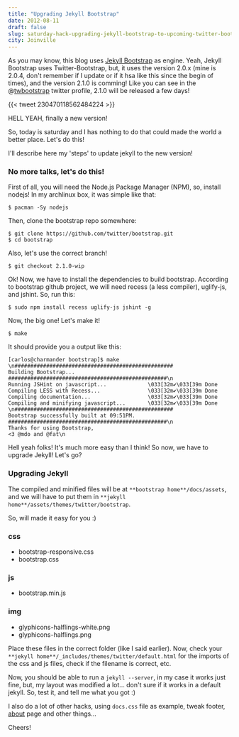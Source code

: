 ```yaml
---
title: "Upgrading Jekyll Bootstrap"
date: 2012-08-11
draft: false
slug: saturday-hack-upgrading-jekyll-bootstrap-to-upcoming-twitter-bootstrap-210
city: Joinville
---
```


As you may know, this blog uses [Jekyll Bootstrap](http://jekyllbootstrap.com/) as engine. Yeah, Jekyll Bootstrap uses Twitter-Bootstrap, but, it uses the version 2.0.x (mine is 2.0.4, don't remember if I update or if it hsa like this since the begin of times), and the version 2.1.0 is comming! Like you can see in the @[twbootstrap](https://twitter.com/twbootstrap) twitter profile, 2.1.0 will be released a few days!

{{< tweet 230470118562484224 >}}

HELL YEAH, finally a new version!

So, today is saturday and I has nothing to do that could made the world a better place. Let's do this!

I'll describe here my 'steps' to update jekyll to the new version!

### No more talks, let's do this!

First of all, you will need the Node.js Package Manager (NPM), so, install nodejs! In my archlinux box, it was simple like that:

```shell
$ pacman -Sy nodejs
```

Then, clone the bootstrap repo somewhere:

```
$ git clone https://github.com/twitter/bootstrap.git
$ cd bootstrap
```

Also, let's use the correct branch!

```
$ git checkout 2.1.0-wip
```

Ok! Now, we have to install the dependencies to build bootstrap. According to bootstrap github project, we will need recess (a less compiler), uglify-js, and jshint. So, run this:

```
$ sudo npm install recess uglify-js jshint -g
```

Now, the big one! Let's make it!

```
$ make
```

It should provide you a output like this:

```
[carlos@charmander bootstrap]$ make
\n##################################################
Building Bootstrap...
##################################################\n
Running JSHint on javascript...             \033[32m✔\033[39m Done
Compiling LESS with Recess...               \033[32m✔\033[39m Done
Compiling documentation...                  \033[32m✔\033[39m Done
Compiling and minifying javascript...       \033[32m✔\033[39m Done
\n##################################################
Bootstrap successfully built at 09:51PM.
##################################################\n
Thanks for using Bootstrap,
<3 @mdo and @fat\n
```

Hell yeah folks! It's much more easy than I think! So now, we have to upgrade Jekyll! Let's go?

### Upgrading Jekyll

The compiled and minified files will be at `**bootstrap home**/docs/assets`, and we will have to put them in `**jekyll home**/assets/themes/twitter/bootstrap`.

So, will made it easy for you :)

### css

- bootstrap-responsive.css
- bootstrap.css

### js

- bootstrap.min.js

### img

- glyphicons-halflings-white.png
- glyphicons-halflings.png

Place these files in the correct folder (like I said earlier). Now, check your `**jekyll home**/_includes/themes/twitter/default.html` for the imports of the css and js files, check if the filename is correct, etc.

Now, you should be able to run a `jekyll --server`, in my case it works just fine, but, my layout was modified a lot... don't sure if it works in a default jekyll. So, test it, and tell me what you got :)

I also do a lot of other hacks, using `docs.css` file as example, tweak footer, [about](https://carlosbecker.com/about/) page and other things...

Cheers!
